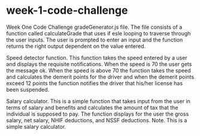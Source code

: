 # week-1-code-challenge
Week One Code Challenge
gradeGenerator.js file.
 The file consists of a function called calculateGrade that uses if esle looping to traverse through the user inputs.
 The user is prompted to enter an input and the function returns the right output dependent on the value entered.

 Speed detector function.
 This function takes the speed entered by a user and displays the requisite notifications. When the speed is 70 the user gets the message ok. When the speed is above 70 the function takes the speed and calculates the demerit points for the driver and when the demerit points exceed 12 points the function notifies the driver that his/her license has been suspended.

 Salary calculator.
 This is a simple function that takes input from the user in terms of salary and benefits and calculates the amount of tax that the individual is supposed to pay. The function displays for the user the gross salary, net salary, NHIF deductions, and NSSF deductions. Note. This is a simple salary calculator.
 
